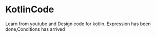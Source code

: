 # KotlinCode
Learn from youtube and Design code for kotlin. 
Expression has been done,Conditions has arrived

